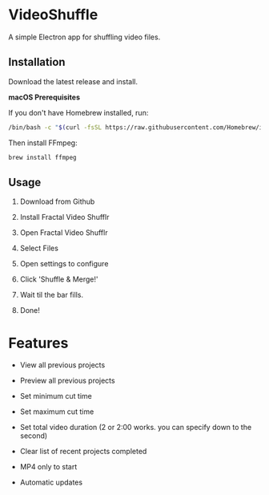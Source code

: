 # VideoShuffle

A simple Electron app for shuffling video files.

## Installation

Download the latest release and install. 

**macOS Prerequisites**

If you don't have Homebrew installed, run:

```bash
/bin/bash -c "$(curl -fsSL https://raw.githubusercontent.com/Homebrew/install/HEAD/install.sh)"
```

Then install FFmpeg:

```bash
brew install ffmpeg
```

## Usage


1. Download from Github

2. Install Fractal Video Shufflr

3. Open Fractal Video Shufflr

4. Select Files

5. Open settings to configure

6. Click 'Shuffle & Merge!'

7. Wait til the bar fills.

8. Done!

# Features

- View all previous projects

- Preview all previous projects

- Set minimum cut time 

- Set maximum cut time

- Set total video duration (2 or 2:00 works. you can specify down to the second)

- Clear list of recent projects completed

- MP4 only to start

- Automatic updates
